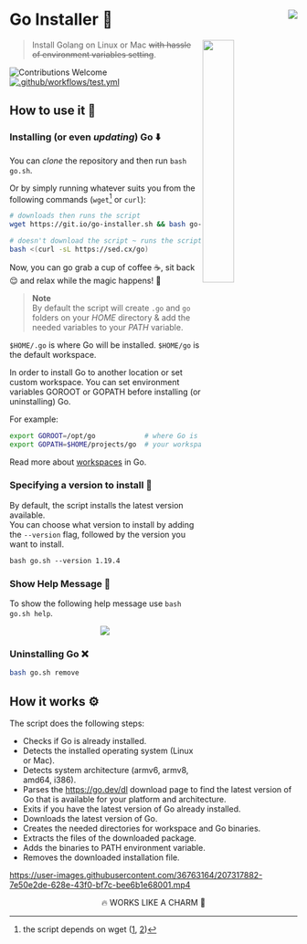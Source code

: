 <h1 align="left">Go Installer 🐹
  <a target="_blank" href="https://kounter.kerolloz.dev">
    <img align="right" src="https://kounter.kerolloz.dev/badge/kerolloz.go-installer?style=for-the-badge&color=69d7e4&label=Views&labelColor=69d7e4" />
  </a>
</h1>

<img align="right" src="https://user-images.githubusercontent.com/36763164/169433445-04f8485b-aa8d-45d0-a3cf-6e69c6456b2f.png" width="33%">

> Install Golang on Linux or Mac <strike>with hassle of environment variables setting</strike>.  

![Contributions Welcome](https://img.shields.io/badge/contributions-welcome-brightgreen.svg?style=flat)
[![.github/workflows/test.yml](https://github.com/kerolloz/go-installer/actions/workflows/test.yml/badge.svg)](https://github.com/kerolloz/go-installer/actions/workflows/test.yml)

## How to use it 🤔

### Installing (or even _updating_) Go ⬇️

You can _clone_ the repository and then run `bash go.sh`.

Or by simply running whatever suits you from the following commands (`wget`[^1] or `curl`):

[^1]: the script depends on wget ([1](https://github.com/kerolloz/go-installer/blob/836e09a79411cda39879a0ce8f69f199f4423562/go.sh#L67-L71), [2](https://github.com/kerolloz/go-installer/blob/836e09a79411cda39879a0ce8f69f199f4423562/go.sh#L132))

```bash
# downloads then runs the script
wget https://git.io/go-installer.sh && bash go-installer.sh
```

```bash
# doesn't download the script ~ runs the script directly 
bash <(curl -sL https://sed.cx/go)
```

Now, you can go grab a cup of coffee :coffee:, sit back :relieved: and relax while the magic happens! :crystal_ball:

> **Note**  
> By default the script will create `.go` and `go` folders on your _HOME_ directory & add the needed variables to your _PATH_ variable.  

`$HOME/.go` is where Go will be installed.
`$HOME/go` is the default workspace.

In order to install Go to another location or set custom workspace. You can set environment variables GOROOT or GOPATH before installing (or uninstalling) Go.

For example:

```bash
export GOROOT=/opt/go            # where Go is installed
export GOPATH=$HOME/projects/go  # your workspace
```

Read more about [workspaces](https://go.dev/doc/code.html#Workspaces) in Go.

### Specifying a version to install 🧐

By default, the script installs the latest version available.  
You can choose what version to install by adding the `--version` flag, followed by the version you want to install.

```
bash go.sh --version 1.19.4
```

### Show Help Message 🍁

To show the following help message use `bash go.sh help`.

<p align="center">
  <img src="https://user-images.githubusercontent.com/36763164/207301551-c686e069-df78-4d28-af78-bedd02b36354.gif" />
</p>

### Uninstalling Go ❌

```bash
bash go.sh remove
```

## How it works ⚙️

The script does the following steps:

- Checks if Go is already installed.
- Detects the installed operating system (Linux or Mac).
- Detects system architecture (armv6, armv8, amd64, i386).
- Parses the <https://go.dev/dl> download page to find the latest version of Go that is available for your platform and architecture.
- Exits if you have the latest version of Go already installed.
- Downloads the latest version of Go.
- Creates the needed directories for workspace and Go binaries.
- Extracts the files of the downloaded package.
- Adds the binaries to PATH environment variable.
- Removes the downloaded installation file.

https://user-images.githubusercontent.com/36763164/207317882-7e50e2de-628e-43f0-bf7c-bee6b1e68001.mp4

<p align="center">🔥 WORKS LIKE A CHARM 🚀</p>
